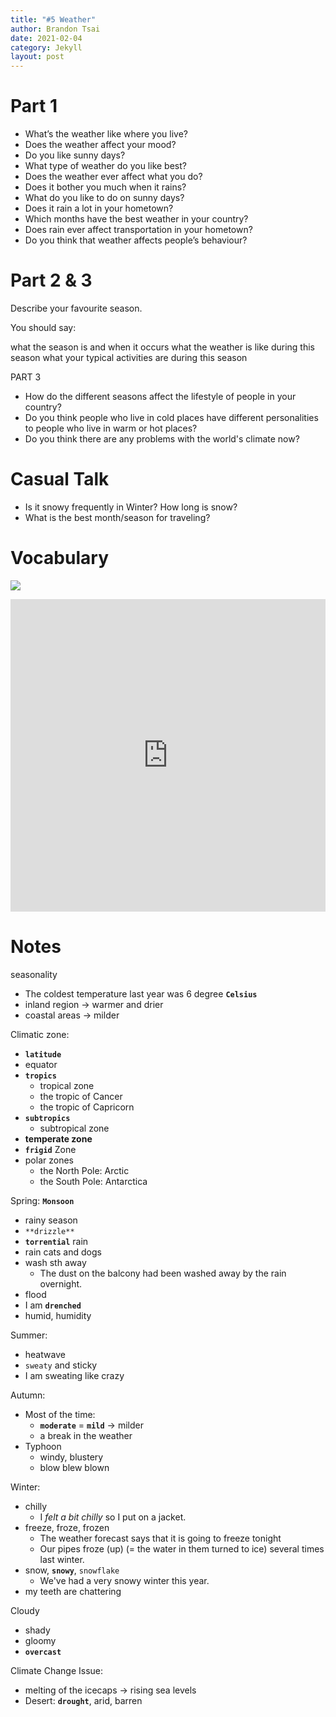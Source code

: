 ```yaml
---
title: "#5 Weather"
author: Brandon Tsai
date: 2021-02-04
category: Jekyll
layout: post
---
```


Part 1
=======

- What’s the weather like where you live?
- Does the weather affect your mood?
- Do you like sunny days?
- What type of weather do you like best?
- Does the weather ever affect what you do?
- Does it bother you much when it rains?
- What do you like to do on sunny days?
- Does it rain a lot in your hometown?
- Which months have the best weather in your country?
- Does rain ever affect transportation in your hometown?
- Do you think that weather affects people’s behaviour?


Part 2 & 3
=======

Describe your favourite season.

You should say:

what the season is and when it occurs
what the weather is like during this season
what your typical activities are during this season

PART 3
- How do the different seasons affect the lifestyle of people in your country?
- Do you think people who live in cold places have different personalities to people who live in warm or hot places?
- Do you think there are any problems with the world's climate now?



Casual Talk
=========

- Is it snowy frequently in Winter?  How long is snow?
- What is the best month/season for traveling?

Vocabulary
==========

![](https://www.woodwardenglish.com/wp-content/uploads/2020/11/weather-vocabulary-english.jpg)

<iframe src="https://quizlet.com/499617803/flashcards/embed?i=7u4xy&x=1jj1" height="500" width="100%" style="border:0"></iframe>


Notes
=====

seasonality
- The coldest temperature last year was 6 degree **`Celsius`**
- inland region -> warmer and drier
- coastal areas -> milder


Climatic zone:
- **`latitude`**
- equator
- **`tropics`**
  - tropical zone
  - the tropic of Cancer
  - the tropic of Capricorn
- **`subtropics`**
  - subtropical zone
- **temperate zone**
- **`frigid`** Zone
- polar zones
  - the North Pole: Arctic
  - the South Pole: Antarctica


Spring: **`Monsoon`**
- rainy season
- `**drizzle**`
- **`torrential`** rain
- rain cats and dogs
- wash sth away
  - The dust on the balcony had been washed away by the rain overnight.
- flood
- I am **`drenched`**
- humid, humidity

Summer:
- heatwave
- `sweaty` and sticky
- I am sweating like crazy

Autumn:
- Most of the time:
  - **`moderate`** = **`mild`** -> milder
  - a break in the weather
- Typhoon
  - windy, blustery
  - blow blew blown

Winter:
- chilly
  - I *felt a bit chilly* so I put on a jacket.
- freeze, froze, frozen
  - The weather forecast says that it is going to freeze tonight
  - Our pipes froze (up) (= the water in them turned to ice) several times last winter.
- snow, **`snowy`**, `snowflake`
  - We've had a very snowy winter this year.
- my teeth are chattering


Cloudy
- shady
- gloomy
- **`overcast`**



Climate Change Issue:
- melting of the icecaps -> rising sea levels
- Desert: **`drought`**, arid, barren